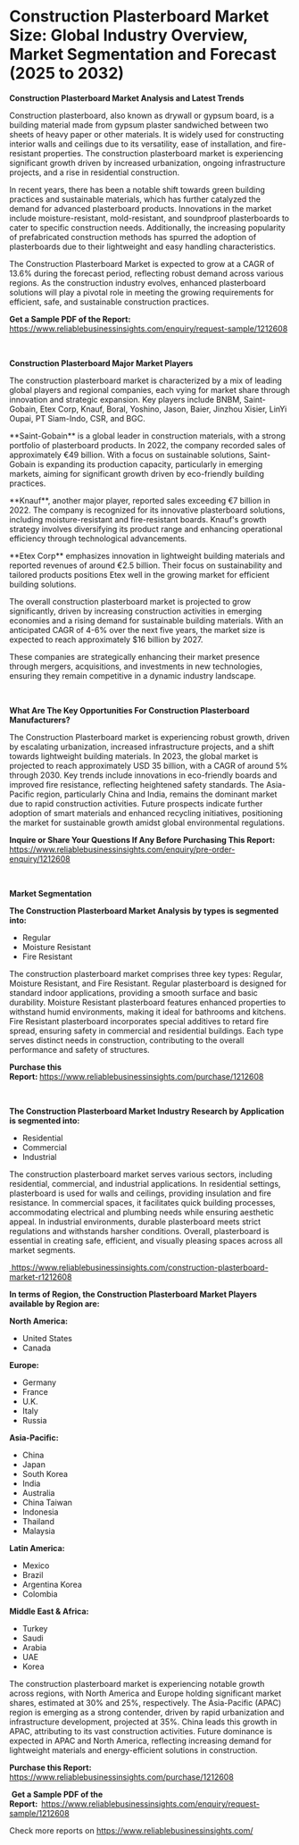 <p><h1>Construction Plasterboard Market Size: Global Industry Overview, Market Segmentation and Forecast (2025 to 2032)</h1></p><p><strong>Construction Plasterboard Market Analysis and Latest Trends</strong></p>
<p><p>Construction plasterboard, also known as drywall or gypsum board, is a building material made from gypsum plaster sandwiched between two sheets of heavy paper or other materials. It is widely used for constructing interior walls and ceilings due to its versatility, ease of installation, and fire-resistant properties. The construction plasterboard market is experiencing significant growth driven by increased urbanization, ongoing infrastructure projects, and a rise in residential construction.</p><p>In recent years, there has been a notable shift towards green building practices and sustainable materials, which has further catalyzed the demand for advanced plasterboard products. Innovations in the market include moisture-resistant, mold-resistant, and soundproof plasterboards to cater to specific construction needs. Additionally, the increasing popularity of prefabricated construction methods has spurred the adoption of plasterboards due to their lightweight and easy handling characteristics.</p><p>The Construction Plasterboard Market is expected to grow at a CAGR of 13.6% during the forecast period, reflecting robust demand across various regions. As the construction industry evolves, enhanced plasterboard solutions will play a pivotal role in meeting the growing requirements for efficient, safe, and sustainable construction practices.</p></p>
<p><strong>Get a Sample PDF of the Report:&nbsp;</strong> <a href="https://www.reliablebusinessinsights.com/enquiry/request-sample/1212608?utm_campaign=3582&utm_medium=2&utm_source=Github&utm_content=ia&utm_term=24032025&utm_id=construction-plasterboard">https://www.reliablebusinessinsights.com/enquiry/request-sample/1212608</a></p>
<p>&nbsp;</p>
<p><strong>Construction Plasterboard Major Market Players</strong></p>
<p><p>The construction plasterboard market is characterized by a mix of leading global players and regional companies, each vying for market share through innovation and strategic expansion. Key players include BNBM, Saint-Gobain, Etex Corp, Knauf, Boral, Yoshino, Jason, Baier, Jinzhou Xisier, LinYi Oupai, PT Siam-Indo, CSR, and BGC.</p><p>**Saint-Gobain** is a global leader in construction materials, with a strong portfolio of plasterboard products. In 2022, the company recorded sales of approximately €49 billion. With a focus on sustainable solutions, Saint-Gobain is expanding its production capacity, particularly in emerging markets, aiming for significant growth driven by eco-friendly building practices.</p><p>**Knauf**, another major player, reported sales exceeding €7 billion in 2022. The company is recognized for its innovative plasterboard solutions, including moisture-resistant and fire-resistant boards. Knauf's growth strategy involves diversifying its product range and enhancing operational efficiency through technological advancements.</p><p>**Etex Corp** emphasizes innovation in lightweight building materials and reported revenues of around €2.5 billion. Their focus on sustainability and tailored products positions Etex well in the growing market for efficient building solutions.</p><p>The overall construction plasterboard market is projected to grow significantly, driven by increasing construction activities in emerging economies and a rising demand for sustainable building materials. With an anticipated CAGR of 4-6% over the next five years, the market size is expected to reach approximately $16 billion by 2027.</p><p>These companies are strategically enhancing their market presence through mergers, acquisitions, and investments in new technologies, ensuring they remain competitive in a dynamic industry landscape.</p></p>
<p>&nbsp;</p>
<p><strong>What Are The Key Opportunities For Construction Plasterboard Manufacturers?</strong></p>
<p><p>The Construction Plasterboard market is experiencing robust growth, driven by escalating urbanization, increased infrastructure projects, and a shift towards lightweight building materials. In 2023, the global market is projected to reach approximately USD 35 billion, with a CAGR of around 5% through 2030. Key trends include innovations in eco-friendly boards and improved fire resistance, reflecting heightened safety standards. The Asia-Pacific region, particularly China and India, remains the dominant market due to rapid construction activities. Future prospects indicate further adoption of smart materials and enhanced recycling initiatives, positioning the market for sustainable growth amidst global environmental regulations.</p></p>
<p><strong>Inquire or Share Your Questions If Any Before Purchasing This Report:</strong> <a href="https://www.reliablebusinessinsights.com/enquiry/pre-order-enquiry/1212608?utm_campaign=3582&utm_medium=2&utm_source=Github&utm_content=ia&utm_term=24032025&utm_id=construction-plasterboard">https://www.reliablebusinessinsights.com/enquiry/pre-order-enquiry/1212608</a></p>
<p>&nbsp;</p>
<p><strong>Market Segmentation</strong></p>
<p><strong>The Construction Plasterboard Market Analysis by types is segmented into:</strong></p>
<p><ul><li>Regular</li><li>Moisture Resistant</li><li>Fire Resistant</li></ul></p>
<p><p>The construction plasterboard market comprises three key types: Regular, Moisture Resistant, and Fire Resistant. Regular plasterboard is designed for standard indoor applications, providing a smooth surface and basic durability. Moisture Resistant plasterboard features enhanced properties to withstand humid environments, making it ideal for bathrooms and kitchens. Fire Resistant plasterboard incorporates special additives to retard fire spread, ensuring safety in commercial and residential buildings. Each type serves distinct needs in construction, contributing to the overall performance and safety of structures.</p></p>
<p><strong>Purchase this Report:&nbsp;</strong><a href="https://www.reliablebusinessinsights.com/purchase/1212608?utm_campaign=3582&utm_medium=2&utm_source=Github&utm_content=ia&utm_term=24032025&utm_id=construction-plasterboard">https://www.reliablebusinessinsights.com/purchase/1212608</a></p>
<p>&nbsp;</p>
<p><strong>The Construction Plasterboard Market Industry Research by Application is segmented into:</strong></p>
<p><ul><li>Residential</li><li>Commercial</li><li>Industrial</li></ul></p>
<p><p>The construction plasterboard market serves various sectors, including residential, commercial, and industrial applications. In residential settings, plasterboard is used for walls and ceilings, providing insulation and fire resistance. In commercial spaces, it facilitates quick building processes, accommodating electrical and plumbing needs while ensuring aesthetic appeal. In industrial environments, durable plasterboard meets strict regulations and withstands harsher conditions. Overall, plasterboard is essential in creating safe, efficient, and visually pleasing spaces across all market segments.</p></p>
<p><a href="https://www.reliablebusinessinsights.com/construction-plasterboard-market-r1212608?utm_campaign=3582&utm_medium=2&utm_source=Github&utm_content=ia&utm_term=24032025&utm_id=construction-plasterboard">&nbsp;https://www.reliablebusinessinsights.com/construction-plasterboard-market-r1212608</a></p>
<p><strong>In terms of Region, the Construction Plasterboard Market Players available by Region are:</strong></p>
<p>
    <p> <strong> North America: </strong>
        <ul>
            <li>United States</li>
            <li>Canada</li>
        </ul>
        </p> 
    <p> <strong> Europe: </strong>
        <ul>
            <li>Germany</li>
            <li>France</li>
            <li>U.K.</li>
            <li>Italy</li>
            <li>Russia</li>
        </ul>
        </p> 
    <p> <strong> Asia-Pacific: </strong>
        <ul>
            <li>China</li>
            <li>Japan</li>
            <li>South Korea</li>
            <li>India</li>
            <li>Australia</li>
            <li>China Taiwan</li>
            <li>Indonesia</li>
            <li>Thailand</li>
            <li>Malaysia</li>
        </ul>
        </p> 
    <p> <strong> Latin America: </strong>
        <ul>
            <li>Mexico</li>
            <li>Brazil</li>
            <li>Argentina Korea</li>
            <li>Colombia</li>
        </ul>
        </p> 
    <p> <strong> Middle East & Africa: </strong>
        <ul>
            <li>Turkey</li>
            <li>Saudi</li>
            <li>Arabia</li>
            <li>UAE</li>
            <li>Korea</li>
        </ul>
    </p>
    </p>
<p><p>The construction plasterboard market is experiencing notable growth across regions, with North America and Europe holding significant market shares, estimated at 30% and 25%, respectively. The Asia-Pacific (APAC) region is emerging as a strong contender, driven by rapid urbanization and infrastructure development, projected at 35%. China leads this growth in APAC, attributing to its vast construction activities. Future dominance is expected in APAC and North America, reflecting increasing demand for lightweight materials and energy-efficient solutions in construction.</p></p>
<p><strong>Purchase this Report: </strong><a href="https://www.reliablebusinessinsights.com/purchase/1212608?utm_campaign=3582&utm_medium=2&utm_source=Github&utm_content=ia&utm_term=24032025&utm_id=construction-plasterboard">https://www.reliablebusinessinsights.com/purchase/1212608</a></p>
<p>&nbsp;<strong>Get a Sample PDF of the Report:&nbsp;&nbsp;</strong><a href="https://www.reliablebusinessinsights.com/enquiry/request-sample/1212608?utm_campaign=3582&utm_medium=2&utm_source=Github&utm_content=ia&utm_term=24032025&utm_id=construction-plasterboard">https://www.reliablebusinessinsights.com/enquiry/request-sample/1212608</a></p>
<p><strong></strong></p>
<p>Check more reports on <a href="https://www.reliablebusinessinsights.com/?utm_campaign=3582&utm_medium=2&utm_source=Github&utm_content=ia&utm_term=24032025&utm_id=construction-plasterboard">https://www.reliablebusinessinsights.com/</a></p>